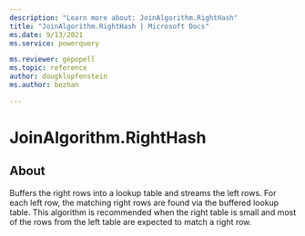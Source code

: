 ```yaml
---
description: "Learn more about: JoinAlgorithm.RightHash"
title: "JoinAlgorithm.RightHash | Microsoft Docs"
ms.date: 9/13/2021
ms.service: powerquery

ms.reviewer: gepopell
ms.topic: reference
author: dougklopfenstein
ms.author: bezhan

---
```

# JoinAlgorithm.RightHash

## About

Buffers the right rows into a lookup table and streams the left rows. For each left row, the matching right rows are found via the buffered lookup table. This algorithm is recommended when the right table is small and most of the rows from the left table are expected to match a right row.
